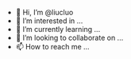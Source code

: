 - 👋 Hi, I’m @liucluo
- 👀 I’m interested in ...
- 🌱 I’m currently learning ...
- 💞️ I’m looking to collaborate on ...
- 📫 How to reach me ...

<!---
liucluo/liucluo is a ✨ special ✨ repository because its `README.md` (this file) appears on your GitHub profile.
You can click the Preview link to take a look at your changes.
--->
